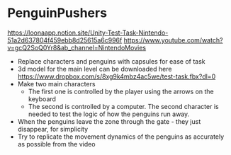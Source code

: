 # PenguinPushers
https://loonaapp.notion.site/Unity-Test-Task-Nintendo-51a2d637804f459ebb8d25615a6c996f
https://www.youtube.com/watch?v=gcQ2SoQ0Yr8&ab_channel=NintendoMovies

- Replace characters and penguins with capsules for ease of task
- 3d model for the main level can be downloaded here https://www.dropbox.com/s/8xg9k4mbz4ac5we/test-task.fbx?dl=0
- Make two main characters
     - The first one is controlled by the player using the arrows on the keyboard
     - The second is controlled by a computer. The second character is needed to test the logic of how the penguins run away.
- When the penguins leave the zone through the gate - they just disappear, for simplicity
- Try to replicate the movement dynamics of the penguins as accurately as possible from the video
